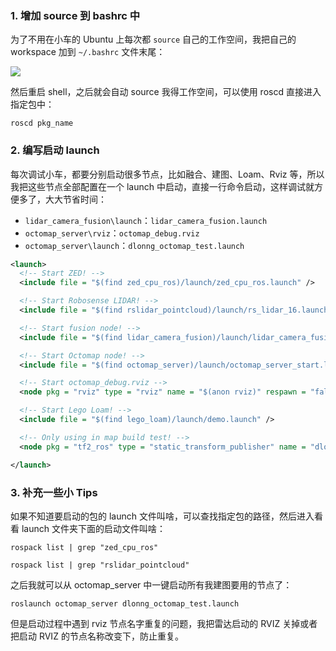 ### 1. 增加 source 到 bashrc 中

为了不用在小车的 Ubuntu 上每次都 `source` 自己的工作空间，我把自己的 workspace 加到 `~/.bashrc` 文件末尾：

![](https://dlonng.oss-cn-shenzhen.aliyuncs.com/blog/zshrc_source.png)

然后重启 shell，之后就会自动 source 我得工作空间，可以使用 roscd 直接进入指定包中：

```shell
roscd pkg_name
```

### 2. 编写启动 launch

每次调试小车，都要分别启动很多节点，比如融合、建图、Loam、Rviz 等，所以我把这些节点全部配置在一个 launch 中启动，直接一行命令启动，这样调试就方便多了，大大节省时间：

- `lidar_camera_fusion\launch`：`lidar_camera_fusion.launch`
- `octomap_server\rviz`：`octomap_debug.rviz`
- `octomap_server\launch`：`dlonng_octomap_test.launch`

```xml
<launch>
  <!-- Start ZED! -->
  <include file = "$(find zed_cpu_ros)/launch/zed_cpu_ros.launch" />

  <!-- Start Robosense LIDAR! -->
  <include file = "$(find rslidar_pointcloud)/launch/rs_lidar_16.launch" />

  <!-- Start fusion node! -->
  <include file = "$(find lidar_camera_fusion)/launch/lidar_camera_fusion.launch" />

  <!-- Start Octomap node! -->
  <include file = "$(find octomap_server)/launch/octomap_server_start.launch" />

  <!-- Start octomap_debug.rviz -->
  <node pkg = "rviz" type = "rviz" name = "$(anon rviz)" respawn = "false" output = "screen" args = "-d $(find octomap_server)/rviz/octomap_debug.rviz"/>

  <!-- Start Lego Loam! -->
  <include file = "$(find lego_loam)/launch/demo.launch" />

  <!-- Only using in map build test! -->
  <node pkg = "tf2_ros" type = "static_transform_publisher" name = "dlonng_static_test_broadcaster" args = "0 0 0 0 0 0 base_link rslidar" />

</launch>
```

### 3. 补充一些小 Tips

如果不知道要启动的包的 launch 文件叫啥，可以查找指定包的路径，然后进入看看 launch 文件夹下面的启动文件叫啥：

```shell
rospack list | grep "zed_cpu_ros"
```

```shell
rospack list | grep "rslidar_pointcloud"
```

之后我就可以从 octomap_server 中一键启动所有我建图要用的节点了：

```shell
roslaunch octomap_server dlonng_octomap_test.launch
```

但是启动过程中遇到 rviz 节点名字重复的问题，我把雷达启动的 RVIZ 关掉或者把启动 RVIZ 的节点名称改变下，防止重复。